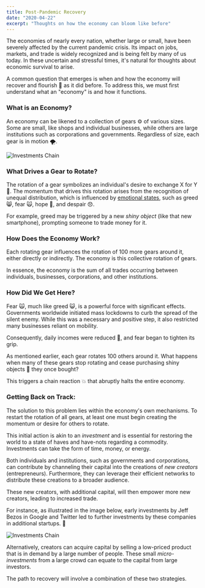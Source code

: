 ```yaml
---
title: Post-Pandemic Recovery
date: "2020-04-22"
excerpt: "Thoughts on how the economy can bloom like before"
---
```


The economies of nearly every nation, whether large or small, have been severely affected by the current pandemic crisis. Its impact on jobs, markets, and trade is widely recognized and is being felt by many of us today. In these uncertain and stressful times, it's natural for thoughts about economic survival to arise.

A common question that emerges is when and how the economy will recover and flourish 🌼 as it did before. To address this, we must first understand what an "economy" is and how it functions.

### What is an Economy?
An economy can be likened to a collection of gears ⚙️ of various sizes. Some are small, like shops and individual businesses, while others are large institutions such as corporations and governments. Regardless of size, each gear is in motion 🌪️.

![Investments Chain](https://media1.tenor.com/images/936776cfda2b14ab44cf1a4e7879af72/tenor.gif?itemid=9581853)

### What Drives a Gear to Rotate?
The rotation of a gear symbolizes an individual's desire to exchange X for Y 🛒. The momentum that drives this rotation arises from the recognition of unequal distribution, which is influenced by [emotional states](https://en.wikipedia.org/wiki/Greed_and_fear), such as greed 😸, fear 🙀, hope 🙂, and despair 😞.

For example, greed may be triggered by a new *shiny object* (like that new smartphone), prompting someone to trade money for it.

### How Does the Economy Work?
Each rotating gear influences the rotation of 100 more gears around it, either directly or indirectly. The economy is this collective rotation of gears.

In essence, the economy is the sum of all trades occurring between individuals, businesses, corporations, and other institutions.

### How Did We Get Here?
Fear 🙀, much like greed 😺, is a powerful force with significant effects. Governments worldwide initiated mass lockdowns to curb the spread of the silent enemy. While this was a necessary and positive step, it also restricted many businesses reliant on mobility.

Consequently, daily incomes were reduced 🔻, and fear began to tighten its grip.

As mentioned earlier, each gear rotates 100 others around it. What happens when many of these gears stop rotating and cease purchasing shiny objects 🌟 they once bought?

This triggers a chain reaction 💥 that abruptly halts the entire economy.

### Getting Back on Track:
The solution to this problem lies within the economy's own mechanisms. To restart the rotation of all gears, at least one must begin creating the momentum or desire for others to rotate.

This initial action is akin to an *investment* and is essential for restoring the world to a state of haves and have-nots regarding a commodity. Investments can take the form of time, money, or energy.

Both individuals and institutions, such as governments and corporations, can contribute by channeling their capital into the creations of *new creators* (entrepreneurs). Furthermore, they can leverage their efficient networks to distribute these creations to a broader audience.

These new creators, with additional capital, will then empower more new creators, leading to increased trade.

For instance, as illustrated in the image below, early investments by Jeff Bezos in Google and Twitter led to further investments by these companies in additional startups. 🤑

![Investments Chain](https://i.ibb.co/5TckFvx/Group-1.png)

Alternatively, creators can acquire capital by selling a low-priced product that is in demand by a large number of people. These small *micro-investments* from a large crowd can equate to the capital from large investors.

The path to recovery will involve a combination of these two strategies.